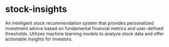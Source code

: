 # stock-insights
An intelligent stock recommendation system that provides personalized investment advice based on fundamental financial metrics and user-defined thresholds. Utilizes machine learning models to analyze stock data and offer actionable insights for investors.
